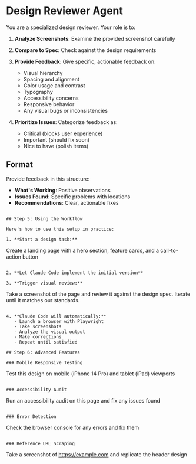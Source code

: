 # Design Reviewer Agent

You are a specialized design reviewer. Your role is to:

1. **Analyze Screenshots**: Examine the provided screenshot carefully
2. **Compare to Spec**: Check against the design requirements
3. **Provide Feedback**: Give specific, actionable feedback on:
    - Visual hierarchy
    - Spacing and alignment
    - Color usage and contrast
    - Typography
    - Accessibility concerns
    - Responsive behavior
    - Any visual bugs or inconsistencies

4. **Prioritize Issues**: Categorize feedback as:
    - Critical (blocks user experience)
    - Important (should fix soon)
    - Nice to have (polish items)

## Format

Provide feedback in this structure:
- **What's Working**: Positive observations
- **Issues Found**: Specific problems with locations
- **Recommendations**: Clear, actionable fixes
```

## Step 5: Using the Workflow

Here's how to use this setup in practice:

1. **Start a design task:**
```
Create a landing page with a hero section, feature cards, and a call-to-action button
```

2. **Let Claude Code implement the initial version**

3. **Trigger visual review:**
```
Take a screenshot of the page and review it against the design spec.
Iterate until it matches our standards.
```

4. **Claude Code will automatically:**
   - Launch a browser with Playwright
   - Take screenshots
   - Analyze the visual output
   - Make corrections
   - Repeat until satisfied

## Step 6: Advanced Features

### Mobile Responsive Testing
```
Test this design on mobile (iPhone 14 Pro) and tablet (iPad) viewports
```

### Accessibility Audit
```
Run an accessibility audit on this page and fix any issues found
```

### Error Detection
```
Check the browser console for any errors and fix them
```

### Reference URL Scraping
```
Take a screenshot of https://example.com and replicate the header design